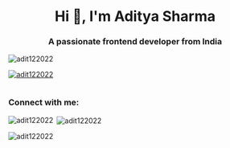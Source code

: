 <h1 align="center">Hi 👋, I'm Aditya Sharma</h1>
<h3 align="center">A passionate frontend developer from India</h3>

<p align="left"> <img src="https://komarev.com/ghpvc/?username=adit122022&label=Profile%20views&color=0e75b6&style=flat" alt="adit122022" /> </p>

<p align="left"> <a href="https://github.com/ryo-ma/github-profile-trophy"><img src="https://github-profile-trophy.vercel.app/?username=adit122022" alt="adit122022" /></a> </p>

<p align="left"> <a href="https://twitter.com/" target="blank"><img src="https://img.shields.io/twitter/follow/?logo=twitter&style=for-the-badge" alt="" /></a> </p>



<h3 align="left">Connect with me:</h3>
<p align="left">
</p>


<p><img align="left" src="https://github-readme-stats.vercel.app/api/top-langs?username=adit122022&show_icons=true&locale=en&layout=compact" alt="adit122022" /></p>

<p>&nbsp;<img align="center" src="https://github-readme-stats.vercel.app/api?username=adit122022&show_icons=true&locale=en" alt="adit122022" /></p>

<p><img align="center" src="https://github-readme-streak-stats.herokuapp.com/?user=adit122022&" alt="adit122022" /></p>

